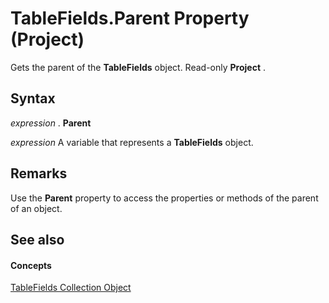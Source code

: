 
# TableFields.Parent Property (Project)

Gets the parent of the  **TableFields** object. Read-only **Project** .


## Syntax

 _expression_ . **Parent**

 _expression_ A variable that represents a **TableFields** object.


## Remarks

Use the  **Parent** property to access the properties or methods of the parent of an object.


## See also


#### Concepts


[TableFields Collection Object](1698bb53-f618-cd1a-a191-702f174ff279.md)
